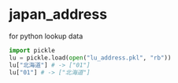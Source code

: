 # japan_address
for python lookup data

```python
import pickle
lu = pickle.load(open("lu_address.pkl", "rb"))
lu["北海道"] # -> ["01"]
lu["01"] # -> ["北海道"]
```
